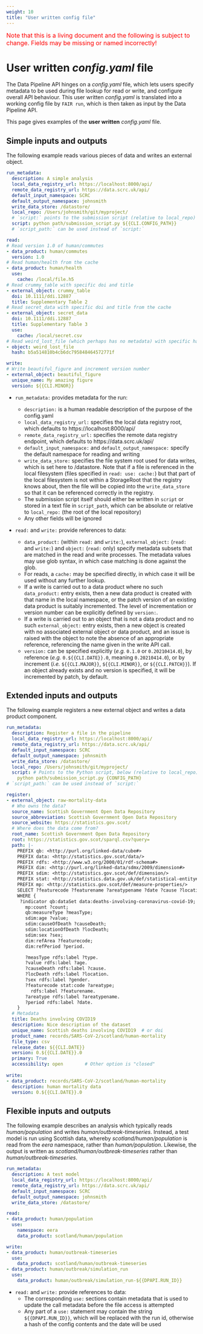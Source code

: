 ```yaml
---
weight: 10
title: "User written config file"
---
```


<span style="font-size:12pt; color:red">Note that this is a living document and the following is subject to change. Fields may be missing or named incorrectly!</span>

# User written *config.yaml* file

The Data Pipeline API hinges on a *config.yaml* file, which lets users specify metadata to be used during file lookup for read or write, and configure overall API behaviour. This user written *config.yaml* is translated into a working config file by `FAIR run`, which is then taken as input by the Data Pipeline API.

This page gives examples of the **user written** *config.yaml* file.

## Simple inputs and outputs

The following example reads various pieces of data and writes an external object.

```yaml
run_metadata:
  description: A simple analysis
  local_data_registry_url: https://localhost:8000/api/
  remote_data_registry_url: https://data.scrc.uk/api/
  default_input_namespace: SCRC
  default_output_namespace: johnsmith
  write_data_store: /datastore/
  local_repo: /Users/johnsmith/git/myproject/
  # `script:` points to the submission script (relative to local_repo)
  script: python path/submission_script.py ${{CLI.CONFIG_PATH}}
  # `script_path:` can be used instead of `script:`

read:
# Read version 1.0 of human/commutes
- data_product: human/commutes
  version: 1.0
# Read human/health from the cache
- data_product: human/health
  use:
    cache: /local/file.h5
# Read crummy_table with specific doi and title
- external_object: crummy_table
  doi: 10.1111/ddi.12887
  title: Supplementary Table 2
# Read secret_data with specific doi and title from the cache
- external_object: secret_data
  doi: 10.1111/ddi.12887
  title: Supplementary Table 3
  use:
    cache: /local/secret.csv
# Read weird_lost_file (which perhaps has no metadata) with specific hash
- object: weird_lost_file
  hash: b5a514810b4cb6dc795848464572771f

write:
# Write beautiful_figure and increment version number
- external_object: beautiful_figure
  unique_name: My amazing figure
  version: ${{CLI.MINOR}}
```

- `run_metadata:` provides metadata for the run:
  - `description:` is a human readable description of the purpose of the config.yaml
  - `local_data_registry_url:` specifies the local data registry root, which defaults to https<!-- -->://localhost:8000/api/
  - `remote_data_registry_url:` specifies the remote data registry endpoint, which defaults to https<!-- -->://data.scrc.uk/api/
  - `default_input_namespace:` and `default_output_namespace:` specify the default namespace for reading and writing
  - `write_data_store:` specifies the file system root used for data writes, which is set here to /datastore. Note that if a file is referenced in the local filesystem (files specified in `read: use: cache:`) but that part of the local filesystem is not within a StorageRoot that the registry knows about, then the file will be copied into the `write_data_store` so that it can be referenced correctly in the registry.
  - The submission script itself should either be written in `script` or stored in a text file in `script_path`, which can be absolute or relative to `local_repo:` (the root of the local repository)
  - Any other fields will be ignored

- `read:` and `write:` provide references to data:
  - `data_product:` (within `read:` and `write:`), `external_object:` (`read:` and `write:`) and `object:` (`read:` only) specify metadata subsets that are matched in the read and write processes. The metadata values may use glob syntax, in which case matching is done against the glob.
  - For reads, a `cache:` may be specified directly, in which case it will be used without any further lookup.
  - If a write is carried out to a data product where no such `data_product:` entry exists, then a new data product is created with that name in the local namespace, or the patch version of an existing data product is suitably incremented. The level of incrementation or version number can be explicitly defined by `version:`.
  - If a write is carried out to an object that is not a data product and no such `external_object:` entry exists, then a new object is created with no associated external object or data product, and an issue is raised with the object to note the absence of an appropriate reference, referencing the name given in the write API call.
  - `version:` can be specified explicitly (*e.g.* `0.1.0` or `0.20210414.0`), by reference (*e.g.* `0.${{CLI.DATE}}.0`, meaning `0.20210414.0`), or by increment (*i.e.* `${{CLI.MAJOR}}`, `${{CLI.MINOR}}`, or `${{CLI.PATCH}}`). If an object already exists and no version is specified, it will be incremented by patch, by default.

## Extended inputs and outputs

The following example registers a new external object and writes a data product component.

```yaml
run_metadata:
  description: Register a file in the pipeline
  local_data_registry_url: https://localhost:8000/api/
  remote_data_registry_url: https://data.scrc.uk/api/
  default_input_namespace: SCRC
  default_output_namespace: johnsmith
  write_data_store: /datastore/
  local_repo: /Users/johnsmith/git/myproject/
  script: # Points to the Python script, below (relative to local_repo)
    python path/submission_script.py {CONFIG_PATH}
# `script_path:` can be used instead of `script:`

register:
- external_object: raw-mortality-data
  # Who owns the data?
  source_name: Scottish Government Open Data Repository
  source_abbreviation: Scottish Government Open Data Repository
  source_website: https://statistics.gov.scot/
  # Where does the data come from?
  root_name: Scottish Government Open Data Repository
  root: https://statistics.gov.scot/sparql.csv?query=
  path: |-
    PREFIX qb: <http://purl.org/linked-data/cube#>
    PREFIX data: <http://statistics.gov.scot/data/>
    PREFIX rdfs: <http://www.w3.org/2000/01/rdf-schema#>
    PREFIX dim: <http://purl.org/linked-data/sdmx/2009/dimension#>
    PREFIX sdim: <http://statistics.gov.scot/def/dimension/>
    PREFIX stat: <http://statistics.data.gov.uk/def/statistical-entity#>
    PREFIX mp: <http://statistics.gov.scot/def/measure-properties/>
    SELECT ?featurecode ?featurename ?areatypename ?date ?cause ?location ?gender ?age ?type ?count
    WHERE {
     ?indicator qb:dataSet data:deaths-involving-coronavirus-covid-19;
       mp:count ?count;
       qb:measureType ?measType;
       sdim:age ?value;
       sdim:causeOfDeath ?causeDeath;
       sdim:locationOfDeath ?locDeath;
       sdim:sex ?sex;
       dim:refArea ?featurecode;
       dim:refPeriod ?period.

       ?measType rdfs:label ?type.
       ?value rdfs:label ?age.
       ?causeDeath rdfs:label ?cause.
       ?locDeath rdfs:label ?location.
       ?sex rdfs:label ?gender.
       ?featurecode stat:code ?areatype;
         rdfs:label ?featurename.
       ?areatype rdfs:label ?areatypename.
       ?period rdfs:label ?date.
    }
  # Metadata
  title: Deaths involving COVID19
  description: Nice description of the dataset
  unique_name: Scottish deaths involving COVID19  # or doi
  product_name: records/SARS-CoV-2/scotland/human-mortality
  file_type: csv
  release_date: ${{CLI.DATE}}    
  version: 0.${{CLI.DATE}}.0       
  primary: True
  accessibility: open        # Other option is "closed"
  
write:
- data_product: records/SARS-CoV-2/scotland/human-mortality
  description: human mortality data
  version: 0.${{CLI.DATE}}.0
```

## Flexible inputs and outputs

The following example describes an analysis which typically reads *human/population* and writes *human/outbreak-timeseries*. Instead, a test model is run using Scottish data, whereby *scotland/human/population* is read from the *eera* namespace, rather than *human/population*. Likewise, the output is written as *scotland/human/outbreak-timeseries* rather than *human/outbreak-timeseries*.

```yaml
run_metadata:
  description: A test model
  local_data_registry_url: https://localhost:8000/api/
  remote_data_registry_url: https://data.scrc.uk/api/
  default_input_namespace: SCRC
  default_output_namespace: johnsmith
  write_data_store: /datastore/

read:
- data_product: human/population
  use:
    namespace: eera
    data_product: scotland/human/population

write:
- data_product: human/outbreak-timeseries
  use:
    data_product: scotland/human/outbreak-timeseries
- data_product: human/outbreak/simulation_run
  use:
    data_product: human/outbreak/simulation_run-${{DPAPI.RUN_ID}}
```

- `read:` and `write:` provide references to data:
  - The corresponding `use:` sections contain metadata that is used to update the call metadata before the file access is attempted
  - Any part of a `use:` statement may contain the string `${{DPAPI.RUN_ID}}`, which will be replaced with the run id, otherwise a hash of the config contents and the date will be used
